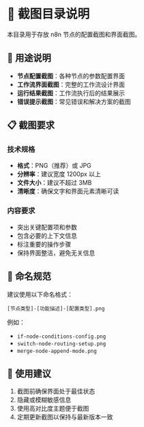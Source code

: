 # 📱 截图目录说明

本目录用于存放 n8n 节点的配置截图和界面截图。

## 🎯 用途说明

- **节点配置截图**：各种节点的参数配置界面
- **工作流界面截图**：完整的工作流设计界面
- **运行结果截图**：工作流执行后的结果展示
- **错误提示截图**：常见错误和解决方案的截图

## 📋 截图要求

### 技术规格
- **格式**：PNG（推荐）或 JPG
- **分辨率**：建议宽度 1200px 以上
- **文件大小**：建议不超过 3MB
- **清晰度**：确保文字和界面元素清晰可读

### 内容要求
- 突出关键配置项和参数
- 包含必要的上下文信息
- 标注重要的操作步骤
- 保持界面整洁，避免无关信息

## 🔧 命名规范

建议使用以下命名格式：
```
[节点类型]-[功能描述]-[配置类型].png
```

例如：
- `if-node-conditions-config.png`
- `switch-node-routing-setup.png`
- `merge-node-append-mode.png`

## 📝 使用建议

1. 截图前确保界面处于最佳状态
2. 隐藏或模糊敏感信息
3. 使用高对比度主题便于截图
4. 定期更新截图以保持与最新版本一致
